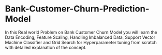 # Bank-Customer-Churn-Prediction-Model
In this Real world Problem on Bank Customer Churn Model you will learn the Data Encoding, Feature Scaling, Handling Imbalanced Data, Support Vector Machine Classifier and Grid Search for Hyperparameter tuning from scratch with detailed explanation of the concept.
